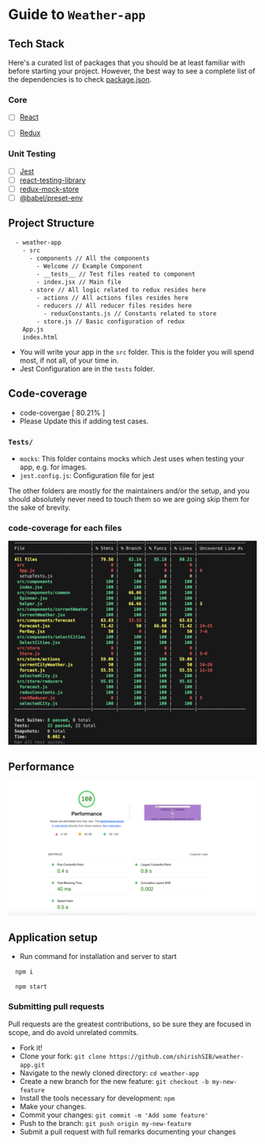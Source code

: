 
# Guide to `Weather-app`

## Tech Stack

Here's a curated list of packages that you should be at least familiar with before starting your project. However, the best way to see a complete list of the dependencies is to check [package.json](https://github.com/shirishSIB/weather-app/blob/main/package.json).

### Core

- [ ] [React](https://facebook.github.io/react/)
- [ ] [Redux](http://redux.js.org/)


### Unit Testing

- [ ] [Jest](http://facebook.github.io/jest/)
- [ ] [react-testing-library](https://github.com/kentcdodds/react-testing-library)
- [ ] [redux-mock-store](https://www.npmjs.com/package/redux-mock-store)
- [ ] [@babel/preset-env](https://babeljs.io/docs/babel-preset-env)

## Project Structure

```
  - weather-app
    - src
      - components // All the components
        - Welcome // Example Component
        - __tests__ // Test files reated to component
        - index.jsx // Main file
      - store // All logic related to redux resides here
        - actions // All actions files resides here
        - reducers // All reducer files resides here
          - reduxConstants.js // Constants related to store
        - store.js // Basic configuration of redux
    App.js
    index.html
```

- You will write your app in the `src` folder. This is the folder you will spend most, if not all, of your time in.
- Jest Configuration are in the `tests` folder.




## Code-coverage
- code-covergae [ 80.21% ]
- Please Update this if adding test cases.

### `Tests/`

- `mocks`: This folder contains mocks which Jest uses when testing your app, e.g. for images.
- `jest.config.js`: Configuration file for jest

The other folders are mostly for the maintainers and/or the setup, and you should absolutely never need to touch them so we are going skip them for the sake of brevity.
### code-coverage for each files
![Alt text](./assets/image.png)

## Performance
![Alt text](./assets/image-1.png)
## Application setup

- Run command for installation and server to start
```
  npm i
  ```
```
  npm start
  ```


### Submitting pull requests

Pull requests are the greatest contributions, so be sure they are focused in scope, and do avoid unrelated commits.

- Fork it!
- Clone your fork: `git clone https://github.com/shirishSIB/weather-app.git`
- Navigate to the newly cloned directory: `cd weather-app`
- Create a new branch for the new feature: `git checkout -b my-new-feature`
- Install the tools necessary for development: `npm`
- Make your changes.
- Commit your changes: `git commit -m 'Add some feature'`
- Push to the branch: `git push origin my-new-feature`
- Submit a pull request with full remarks documenting your changes

